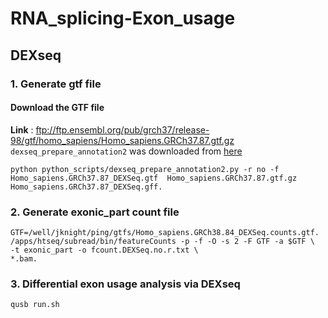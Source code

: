 # RNA_splicing-Exon_usage

## DEXseq
### 1. Generate gtf file
#### Download the GTF file
**Link** : ftp://ftp.ensembl.org/pub/grch37/release-98/gtf/homo_sapiens/Homo_sapiens.GRCh37.87.gtf.gz
`dexseq_prepare_annotation2` was downloaded from [here](https://pypi.org/project/dexseq_prepare_annotation2/#description)
```
python python_scripts/dexseq_prepare_annotation2.py -r no -f Homo_sapiens.GRCh37.87_DEXSeq.gtf  Homo_sapiens.GRCh37.87.gtf.gz Homo_sapiens.GRCh37.87_DEXSeq.gff.
```

### 2. Generate exonic_part count file
```
GTF=/well/jknight/ping/gtfs/Homo_sapiens.GRCh38.84_DEXSeq.counts.gtf.
/apps/htseq/subread/bin/featureCounts -p -f -O -s 2 -F GTF -a $GTF \
-t exonic_part -o fcount.DEXSeq.no.r.txt \
*.bam.
```

### 3. Differential exon usage analysis via DEXseq
```
qusb run.sh
```



